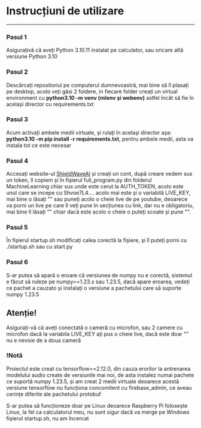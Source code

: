 <h1>Instrucțiuni de utilizare</h1>
<hr>
<h3>Pasul 1</h3>
<p>Asigurațivă că aveți Python 3.10.11 instalat pe calculator, sau oricare altă versiune Python 3.10<p>
<h3>Pasul 2</h3>
<p>Descărcați repositoriul pe computerul dumnevoastră, mai bine să îl plasați pe desktop, acolo veți găsi 2 foldere, in fiecare folder creați un virtual environment cu <b>python3.10 -m venv (mlenv și webenv)</b> astfel încât să fie în același director cu requirements.txt</p>
<h3>Pasul 3</h3>
<p>Acum activați ambele medii virtuale, și rulați în același director așa: <b>python3.10 -m pip install -r requirements.txt</b>, pentru ambele medii, asta va instala tot ce este necesar</p>
<h3>Pasul 4</h3>
<p>Accesați website-ul <a href="https://shieldwave.netlify.app/">ShieldWaveAI</a> și creați un cont, după creare vedem sus un token, îl copiem și în fișierul full_program.py din folderul MachineLearning chiar sus unde este cerut la AUTH_TOKEN, acolo este unul care se incepe cu Shvoe7L4.... acolo mai este și o variabilă LIVE_KEY, mai bine o lăsați "" sau puneți acolo o cheie live de pe youtube, deoarece va porni un live pe care îl veți pune în secțiunea cu link, dar nu e obligatoriu, mai bine îl lăsați "" chiar dacă este acolo o cheie o puteți scoate și pune "".</p>
<h3>Pasul 5</h3>
<p>În fișierul startup.sh modificați calea corectă la fișiere, și îl puteți porni cu ./startup.sh sau cu start.py</p>
<h3>Pasul 6</h3>
<p>S-ar putea să apară o eroare că versiunea de numpy nu e corectă, sistemul e făcut să ruleze pe numpy==1.23.x sau 1.23.5, dacă apare eroarea, vedeți ce pachet a cauzato și instalați o versiune a pachetului care să suporte numpy 1.23.5</p>
<h2>Atenție!</h2>
<p>Asigurați-vă că aveți conectată o cameră cu microfon, sau 2 camere cu microfon dacă la variabila LIVE_KEY ați pus o cheie live, dacă este doar "" nu e nevoie de a doua cameră</p>
<h3>!Notă</h3>
<p>Proiectul este creat cu tensorflow==2.12.0, din cauza erorilor la antrenarea modelului audio create de versiunile mai noi, de asta instalez numai pachete ce suportă numpy 1.23.5, și am creat 2 medii virtuale deoarece acestă versiune tensorflow nu funcționa concomitent cu firebase_admin, ce aveau cerințe diferite ale pachetului protobuf</p>
<p>S-ar putea să funcționeze doar pe Linux deoarece Raspberry Pi folosește Linux, la fel ca calculatorul meu, nu sunt sigur dacă va merge pe Windows fișierul startup.sh, nu am încercat</p>
